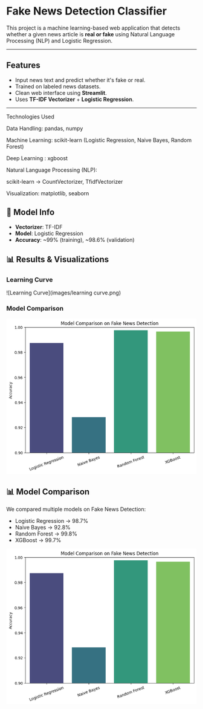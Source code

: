 #  Fake News Detection Classifier

This project is a machine learning-based web application that detects whether a given news article is **real or fake** using Natural Language Processing (NLP) and Logistic Regression.

---

##  Features

- Input news text and predict whether it's fake or real.
- Trained on labeled news datasets.
- Clean web interface using **Streamlit**.
- Uses **TF-IDF Vectorizer** + **Logistic Regression**.

---


 Technologies Used

Data Handling: pandas, numpy

Machine Learning: scikit-learn (Logistic Regression, Naive Bayes, Random Forest)

Deep Learning : xgboost

Natural Language Processing (NLP):

scikit-learn → CountVectorizer, TfidfVectorizer

Visualization: matplotlib, seaborn

## 🧠 Model Info

- **Vectorizer**: TF-IDF
- **Model**: Logistic Regression
- **Accuracy**: ~99% (training), ~98.6% (validation)

 ## 📊 Results & Visualizations

### Learning Curve
![Learning Curve](images/learning curve.png)

### Model Comparison
![Model Comparison](images/model_comparison.png)

## 📊 Model Comparison

We compared multiple models on Fake News Detection:

- Logistic Regression → 98.7%  
- Naive Bayes → 92.8%  
- Random Forest → 99.8%  
- XGBoost → 99.7%  

![Model Comparison](images/model_comparison.png)


